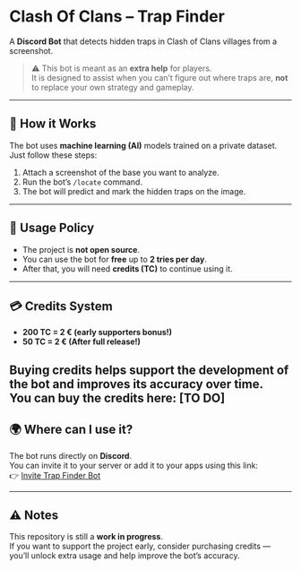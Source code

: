 # Clash Of Clans – Trap Finder  

A **Discord Bot** that detects hidden traps in Clash of Clans villages from a screenshot.  

> ⚠️ This bot is meant as an **extra help** for players.  
> It is designed to assist when you can’t figure out where traps are, **not** to replace your own strategy and gameplay.

---

## 🚀 How it Works  
The bot uses **machine learning (AI)** models trained on a private dataset.  
Just follow these steps:  

1. Attach a screenshot of the base you want to analyze.  
2. Run the bot’s `/locate` command.  
3. The bot will predict and mark the hidden traps on the image.  

---

## 📖 Usage Policy  
- The project is **not open source**.  
- You can use the bot for **free** up to **2 tries per day**.  
- After that, you will need **credits (TC)** to continue using it.  

---

## 💳 Credits System  
- **200 TC = 2 € (early supporters bonus!)**  
- **50 TC = 2 € (After full release!)**

Buying credits helps support the development of the bot and improves its accuracy over time.  
You can buy the credits here: [TO DO]
---
## 🌍 Where can I use it?  
The bot runs directly on **Discord**.  
You can invite it to your server or add it to your apps using this link:  
👉 [Invite Trap Finder Bot](https://discordapp.com/oauth2/authorize?client_id=1416802405047337121)

---

## ⚠️ Notes  
This repository is still a **work in progress**.  
If you want to support the project early, consider purchasing credits — you’ll unlock extra usage and help improve the bot’s accuracy.  
